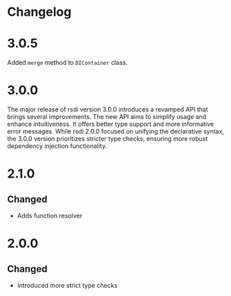 # Changelog

# 3.0.5

Added `merge` method to `DIContainer` class.

# 3.0.0

The major release of rsdi version 3.0.0 introduces a revamped API that brings several improvements. The new API aims 
to simplify usage and enhance intuitiveness. It offers better type support and more informative error messages. While
rsdi 2.0.0 focused on unifying the declarative syntax, the 3.0.0 version prioritizes stricter type checks, ensuring 
more robust dependency injection functionality.

# 2.1.0

## Changed

-   Adds function resolver

# 2.0.0

## Changed

-   Introduced more strict type checks
